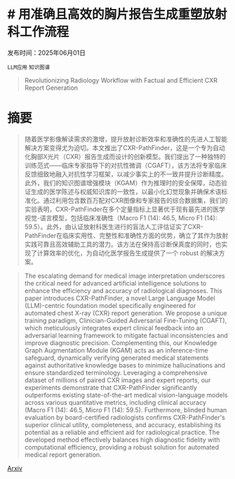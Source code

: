 # # 用准确且高效的胸片报告生成重塑放射科工作流程

发布时间：2025年06月01日

`LLM应用` `知识图谱`

> Revolutionizing Radiology Workflow with Factual and Efficient CXR Report Generation

# 摘要

> 随着医学影像解读需求的激增，提升放射诊断效率和准确性的先进人工智能解决方案变得尤为迫切。本文推出了CXR-PathFinder，这是一个专为自动化胸部X光片（CXR）报告生成而设计的创新模型。我们提出了一种独特的训练范式——临床专家指导下的对抗性微调（CGAFT），该方法将专家临床反馈细致地融入对抗性学习框架，以减少事实上的不一致并提升诊断精度。此外，我们的知识图谱增强模块（KGAM）作为推理时的安全保障，动态验证生成的医学陈述与权威知识库的一致性，以最小化幻觉现象并确保术语标准化。通过利用包含数百万配对CXR图像和专家报告的综合数据集，我们的实验表明，CXR-PathFinder在多个定量指标上显著优于现有最先进的医学视觉-语言模型，包括临床准确性（Macro F1 (14): 46.5, Micro F1 (14): 59.5）。此外，由认证放射科医生进行的盲法人工评估证实了CXR-PathFinder在临床实用性、完整性和准确性方面的优势，确立了其作为放射实践可靠且高效辅助工具的潜力。该方法在保持高诊断保真度的同时，也实现了计算效率的优化，为自动化医学报告生成提供了一个 robust 的解决方案。


> The escalating demand for medical image interpretation underscores the critical need for advanced artificial intelligence solutions to enhance the efficiency and accuracy of radiological diagnoses. This paper introduces CXR-PathFinder, a novel Large Language Model (LLM)-centric foundation model specifically engineered for automated chest X-ray (CXR) report generation. We propose a unique training paradigm, Clinician-Guided Adversarial Fine-Tuning (CGAFT), which meticulously integrates expert clinical feedback into an adversarial learning framework to mitigate factual inconsistencies and improve diagnostic precision. Complementing this, our Knowledge Graph Augmentation Module (KGAM) acts as an inference-time safeguard, dynamically verifying generated medical statements against authoritative knowledge bases to minimize hallucinations and ensure standardized terminology. Leveraging a comprehensive dataset of millions of paired CXR images and expert reports, our experiments demonstrate that CXR-PathFinder significantly outperforms existing state-of-the-art medical vision-language models across various quantitative metrics, including clinical accuracy (Macro F1 (14): 46.5, Micro F1 (14): 59.5). Furthermore, blinded human evaluation by board-certified radiologists confirms CXR-PathFinder's superior clinical utility, completeness, and accuracy, establishing its potential as a reliable and efficient aid for radiological practice. The developed method effectively balances high diagnostic fidelity with computational efficiency, providing a robust solution for automated medical report generation.

[Arxiv](https://arxiv.org/abs/2506.01118)